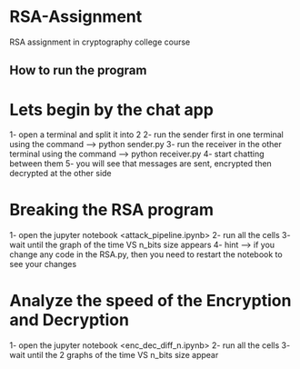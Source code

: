 # RSA-Assignment
RSA assignment in cryptography college course

## How to run the program

# Lets begin by the chat app
1- open a terminal and split it into 2
2- run the sender first in one terminal using the command --> python sender.py
3- run the receiver in the other terminal using the command --> python receiver.py
4- start chatting between them
5- you will see that messages are sent, encrypted then decrypted at the other side

# Breaking the RSA program
1- open the jupyter notebook <attack_pipeline.ipynb>
2- run all the cells
3- wait until the graph of the time VS n_bits size appears
4- hint --> if you change any code in the RSA.py, then you need to restart the notebook to see your changes

# Analyze the speed of the Encryption and Decryption
1- open the jupyter notebook <enc_dec_diff_n.ipynb>
2- run all the cells
3- wait until the 2 graphs of the time VS n_bits size appear
